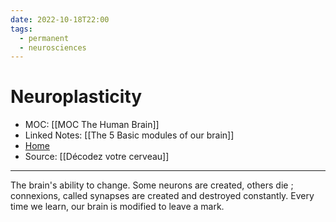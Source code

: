 ```yaml
---
date: 2022-10-18T22:00
tags:
  - permanent
  - neurosciences
---
```

# Neuroplasticity
- MOC: [[MOC The Human Brain]]
- Linked Notes: [[The 5 Basic modules of our brain]]
- [Home](https://misudashi.ga/)
- Source: [[Décodez votre cerveau]]
---------- 
The brain's ability to change. Some neurons are created, others die ; connexions, called synapses are created and destroyed constantly. Every time we learn, our brain is modified to leave a mark.